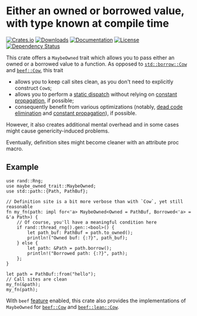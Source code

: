 # Either an owned or borrowed value, with type known at compile time

[![Crates.io](https://img.shields.io/crates/v/maybe-owned-trait)](https://crates.io/crates/maybe-owned-trait)
[![Downloads](https://img.shields.io/crates/d/maybe-owned-trait.svg)](https://crates.io/crates/maybe-owned-trait)
[![Documentation](https://docs.rs/maybe-owned-trait/badge.svg)](https://docs.rs/maybe-owned-trait)
[![License](https://img.shields.io/crates/l/maybe-owned-trait)](https://crates.io/crates/maybe-owned-trait)
[![Dependency Status](https://deps.rs/repo/github/JohnScience/maybe-owned-trait/status.svg)](https://deps.rs/repo/github/JohnScience/maybe-owned-trait)

This crate offers a `MaybeOwned` trait which allows you to pass either an owned
or a borrowed value to a function. As opposed to [`std::borrow::Cow`]
and [`beef::Cow`], this trait

* allows you to keep call sites clean, as you don't need to explicitly construct `Cow`s;
* allows you to perform a [static dispatch] without relying on [constant propagation],
if possible;
* consequently benefit from various optimizations (notably, [dead code elimination] and
[constant propagation]), if possible.

However, it also creates additional mental overhead and in some cases might cause
genericity-induced problems.

Eventually, definition sites might become cleaner with an attribute proc macro.

## Example

```rust,no_run
use rand::Rng;
use maybe_owned_trait::MaybeOwned;
use std::path::{Path, PathBuf};

// Definition site is a bit more verbose than with `Cow`, yet still reasonable
fn my_fn(path: impl for<'a> MaybeOwned<Owned = PathBuf, Borrowed<'a> = &'a Path>) {
    // Of course, you'll have a meaningful condition here
    if rand::thread_rng().gen::<bool>() {
        let path_buf: PathBuf = path.to_owned();
        println!("Owned buf: {:?}", path_buf);
    } else {
        let path: &Path = path.borrow();
        println!("Borrowed path: {:?}", path);
    };
}

let path = PathBuf::from("hello");
// Call sites are clean
my_fn(&path);
my_fn(path);
```

With `beef` [feature] enabled, this crate also provides the implementations of `MaybeOwned`
for [`beef::Cow`] and [`beef::lean::Cow`].

[static dispatch]: https://en.wikipedia.org/wiki/Static_dispatch
[dead code elimination]: https://en.wikipedia.org/wiki/Dead-code_elimination
[constant propagation]: https://en.wikipedia.org/wiki/Constant_folding
[`std::borrow::Cow`]: https://doc.rust-lang.org/stable/std/borrow/enum.Cow.html
[`beef::Cow`]: https://docs.rs/beef/latest/beef/type.Cow.html
[`beef::lean::Cow`]: https://docs.rs/beef/latest/beef/lean/type.Cow.html
[feature]: https://doc.rust-lang.org/cargo/reference/features.html
